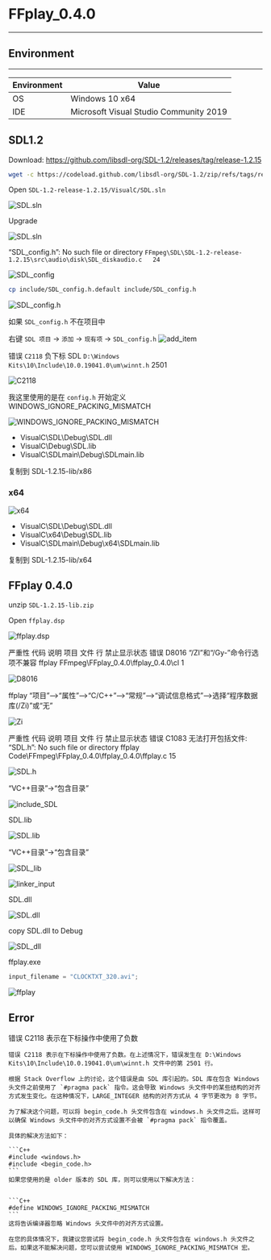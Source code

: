 # FFplay_0.4.0
---

## Environment

------
Environment | Value
-|-
OS | Windows 10 x64
IDE | Microsoft Visual Studio Community 2019

## SDL1.2

Download: <https://github.com/libsdl-org/SDL-1.2/releases/tag/release-1.2.15>

```bash
wget -c https://codeload.github.com/libsdl-org/SDL-1.2/zip/refs/tags/release-1.2.15
```

Open `SDL-1.2-release-1.2.15/VisualC/SDL.sln`

![SDL.sln](Screenshot/SDL.png)

Upgrade

![SDL.sln](Screenshot/SDL_VS2019.png)

“SDL_config.h”: No such file or directory
`FFmpeg\SDL\SDL-1.2-release-1.2.15\src\audio\disk\SDL_diskaudio.c	24`	

![SDL_config](Screenshot/SDL_config.png)

```bash
cp include/SDL_config.h.default include/SDL_config.h
```

![SDL_config.h](Screenshot/SDL_config.h.png)

如果 `SDL_config.h` 不在项目中

右键 `SDL 项目` -> `添加` -> `现有项` -> `SDL_config.h`
![add_item](Screenshot/add_item.png)

错误	`C2118`	负下标	SDL	`D:\Windows Kits\10\Include\10.0.19041.0\um\winnt.h`	2501	

![C2118](Screenshot/C2118_index.png)

我这里使用的是在 `config.h` 开始定义 WINDOWS_IGNORE_PACKING_MISMATCH

![WINDOWS_IGNORE_PACKING_MISMATCH](Screenshot/WINDOWS_IGNORE_PACKING_MISMATCH.png)

* VisualC\SDL\Debug\SDL.dll
* VisualC\Debug\SDL.lib
* VisualC\SDLmain\Debug\SDLmain.lib

复制到 SDL-1.2.15-lib/x86

### x64

![x64](Screenshot/x64.png)

* VisualC\SDL\Debug\SDL.dll
* VisualC\x64\Debug\SDL.lib
* VisualC\SDLmain\Debug\x64\SDLmain.lib

复制到 SDL-1.2.15-lib/x64

## FFplay 0.4.0

unzip `SDL-1.2.15-lib.zip`

Open `ffplay.dsp`

![ffplay.dsp](Screenshot/ffplay.dsp.png)

严重性	代码	说明	项目	文件	行	禁止显示状态
错误	D8016	“/ZI”和“/Gy-”命令行选项不兼容	ffplay	FFmpeg\FFplay_0.4.0\ffplay_0.4.0\cl	1	

![D8016](Screenshot/D8016.png)

ffplay “项目”—>“属性”—>“C/C++”—>“常规”—>“调试信息格式”—>选择“程序数据库(/Zi)”或“无”

![Zi](Screenshot/Zi.png)

严重性	代码	说明	项目	文件	行	禁止显示状态
错误	C1083	无法打开包括文件: “SDL.h”: No such file or directory	ffplay	Code\FFmpeg\FFplay_0.4.0\ffplay_0.4.0\ffplay.c	15	

![SDL.h](Screenshot/SDL.h.png)

“VC++目录”->“包含目录”

![include_SDL](Screenshot/include_SDL.png)

SDL.lib

![SDL.lib](Screenshot/SDL.lib.png)

“VC++目录”->“包含目录”

![SDL_lib](Screenshot/SDL_lib.png)

![linker_input](Screenshot/linker_input.png)

SDL.dll

![SDL.dll](Screenshot/SDL.dll.png)

copy SDL.dll to Debug

![SDL_dll](Screenshot/SDL_dll.png)

ffplay.exe

```c
input_filename = "CLOCKTXT_320.avi";
```

![ffplay](Screenshot/ffplay.png)

## Error

错误 C2118 表示在下标操作中使用了负数

    错误 C2118 表示在下标操作中使用了负数。在上述情况下，错误发生在 D:\Windows Kits\10\Include\10.0.19041.0\um\winnt.h 文件中的第 2501 行。

    根据 Stack Overflow 上的讨论，这个错误是由 SDL 库引起的。SDL 库在包含 Windows 头文件之前使用了 `#pragma pack` 指令。这会导致 Windows 头文件中的某些结构的对齐方式发生变化。在这种情况下，LARGE_INTEGER 结构的对齐方式从 4 字节更改为 8 字节。

    为了解决这个问题，可以将 begin_code.h 头文件包含在 windows.h 头文件之后。这样可以确保 Windows 头文件中的对齐方式设置不会被 `#pragma pack` 指令覆盖。

    具体的解决方法如下：

    ```C++
    #include <windows.h>
    #include <begin_code.h>
    ```
    如果您使用的是 older 版本的 SDL 库，则可以使用以下解决方法：


    ```C++
    #define WINDOWS_IGNORE_PACKING_MISMATCH
    ```
    这将告诉编译器忽略 Windows 头文件中的对齐方式设置。

    在您的具体情况下，我建议您尝试将 begin_code.h 头文件包含在 windows.h 头文件之后。如果这不能解决问题，您可以尝试使用 WINDOWS_IGNORE_PACKING_MISMATCH 宏。